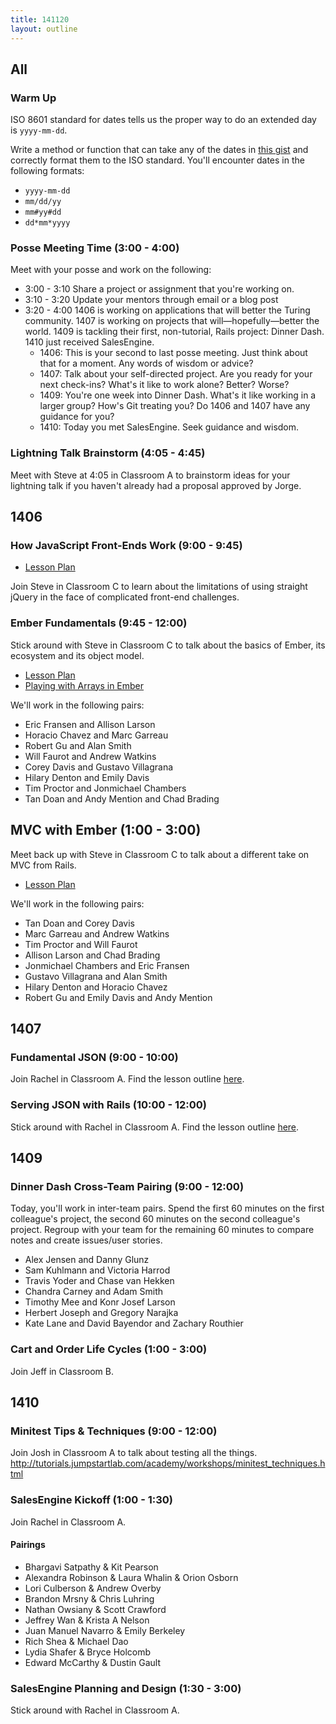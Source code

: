 ```yaml
---
title: 141120
layout: outline
---
```


## All

### Warm Up

ISO 8601 standard for dates tells us the proper way to do an extended day is `yyyy-mm-dd`.

Write a method or function that can take any of the dates in [this gist][gist] and correctly format them to the ISO standard. You'll encounter dates in the following formats:

* `yyyy-mm-dd`
* `mm/dd/yy`
* `mm#yy#dd`
* `dd*mm*yyyy`

[gist]: https://gist.github.com/stevekinney/2ea630be90f4c837847c

### Posse Meeting Time (3:00 - 4:00)

Meet with your posse and work on the following:

* 3:00 - 3:10 Share a project or assignment that you're working on.
* 3:10 - 3:20 Update your mentors through email or a blog post
* 3:20 - 4:00 1406 is working on applications that will better the Turing community. 1407 is working on projects that will—hopefully—better the world. 1409 is tackling their first, non-tutorial, Rails project: Dinner Dash. 1410 just received SalesEngine.
  * 1406: This is your second to last posse meeting. Just think about that for a moment. Any words of wisdom or advice?
  * 1407: Talk about your self-directed project. Are you ready for your next check-ins? What's it like to work alone? Better? Worse?
  * 1409: You're one week into Dinner Dash. What's it like working in a larger group? How's Git treating you? Do 1406 and 1407 have any guidance for you?
  * 1410: Today you met SalesEngine. Seek guidance and wisdom.

### Lightning Talk Brainstorm (4:05 - 4:45)

Meet with Steve at 4:05 in Classroom A to brainstorm ideas for your lightning talk if you haven't already had a proposal approved by Jorge.

## 1406

### How JavaScript Front-Ends Work (9:00 - 9:45)

* [Lesson Plan](https://github.com/turingschool/lesson_plans/blob/master/ruby_04-apis_and_scalability/how_javascript_frontends_work.markdown)

Join Steve in Classroom C to learn about the limitations of using straight jQuery in the face of complicated front-end challenges.

### Ember Fundamentals (9:45 - 12:00)

Stick around with Steve in Classroom C to talk about the basics of Ember, its ecosystem and its object model.

* [Lesson Plan](https://github.com/turingschool/lesson_plans/blob/master/ruby_04-apis_and_scalability/ember_fundementals.markdown)
* [Playing with Arrays in Ember](http://jsbin.com/xakuso)

We'll work in the following pairs:

* Eric Fransen and Allison Larson
* Horacio Chavez and Marc Garreau
* Robert Gu and Alan Smith
* Will Faurot and Andrew Watkins
* Corey Davis and Gustavo Villagrana
* Hilary Denton and Emily Davis
* Tim Proctor and Jonmichael Chambers
* Tan Doan and Andy Mention and Chad Brading

## MVC with Ember (1:00 - 3:00)

Meet back up with Steve in Classroom C to talk about a different take on MVC from Rails.

* [Lesson Plan](https://github.com/turingschool/lesson_plans/blob/master/ruby_04-apis_and_scalability/mvc_in_ember.markdown)

We'll work in the following pairs:

* Tan Doan and Corey Davis
* Marc Garreau and Andrew Watkins
* Tim Proctor and Will Faurot
* Allison Larson and Chad Brading
* Jonmichael Chambers and Eric Fransen
* Gustavo Villagrana and Alan Smith
* Hilary Denton and Horacio Chavez
* Robert Gu and Emily Davis and Andy Mention

## 1407

### Fundamental JSON (9:00 - 10:00)

Join Rachel in Classroom A. Find the lesson outline [here](https://github.com/turingschool/lesson_plans/blob/master/ruby_03-professional_rails_applications/json_fundementals.markdown).

### Serving JSON with Rails (10:00 - 12:00)

Stick around with Rachel in Classroom A. Find the lesson outline [here](https://github.com/turingschool/lesson_plans/blob/master/ruby_03-professional_rails_applications/serving_json_from_rails.markdown).

## 1409

### Dinner Dash Cross-Team Pairing (9:00 - 12:00)

Today, you'll work in inter-team pairs. Spend the first 60 minutes on the first colleague's project, the second 60 minutes on the second colleague's project. Regroup with your team for the remaining 60 minutes to compare notes and create issues/user stories.

* Alex Jensen and Danny Glunz
* Sam Kuhlmann and Victoria Harrod
* Travis Yoder and Chase van Hekken
* Chandra Carney and Adam Smith
* Timothy Mee and Konr Josef Larson
* Herbert Joseph and Gregory Narajka
* Kate Lane and David Bayendor and Zachary Routhier

### Cart and Order Life Cycles (1:00 - 3:00)

Join Jeff in Classroom B.

## 1410

### Minitest Tips & Techniques (9:00 - 12:00)

Join Josh in Classroom A to talk about testing all the things.
http://tutorials.jumpstartlab.com/academy/workshops/minitest_techniques.html

### SalesEngine Kickoff (1:00 - 1:30)

Join Rachel in Classroom A.

#### Pairings

* Bhargavi Satpathy & Kit Pearson
* Alexandra Robinson & Laura Whalin & Orion Osborn
* Lori Culberson & Andrew Overby
* Brandon Mrsny & Chris Luhring
* Nathan Owsiany & Scott Crawford
* Jeffrey Wan & Krista A Nelson
* Juan Manuel Navarro & Emily Berkeley
* Rich Shea & Michael Dao
* Lydia Shafer & Bryce Holcomb
* Edward McCarthy & Dustin Gault

### SalesEngine Planning and Design (1:30 - 3:00)

Stick around with Rachel in Classroom A.
